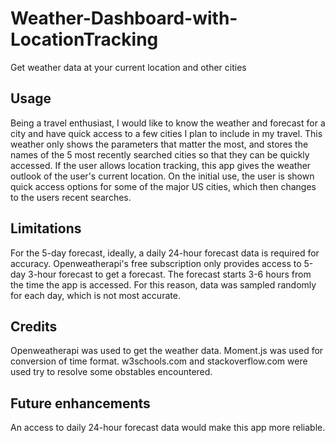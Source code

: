# Weather-Dashboard-with-LocationTracking
Get weather data at your current location and other cities 

## Usage
Being a travel enthusiast, I would like to know the weather and forecast for a city and have quick access to a few cities I plan to include in my travel. This weather only shows the parameters that matter the most, and stores the names of the 5 most recently searched cities so that they can be quickly accessed.
If the user allows location tracking, this app gives the weather outlook of the user's current location. 
On the initial use, the user is shown quick access options for some of the major US cities, which then changes to the users recent searches.

## Limitations
For the 5-day forecast, ideally, a daily 24-hour forecast data is required for accuracy. Openweatherapi's free subscription only provides access to 5-day 3-hour forecast to get a forecast. The forecast starts 3-6 hours from the time the app is accessed. For this reason, data was sampled randomly for each day, which is not most accurate. 

## Credits
Openweatherapi was used to get the weather data. Moment.js was used for conversion of time format. w3schools.com and stackoverflow.com were used try to resolve some obstables encountered.

## Future enhancements
An access to daily 24-hour forecast data would make this app more reliable.

